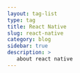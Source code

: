 ```yaml
---
layout: tag-list
type: tag
title: React Native
slug: react-native
category: blog
sidebar: true
description: >
   about react native
---
```

